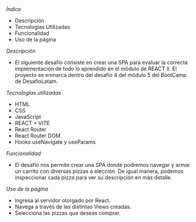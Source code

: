 *Índice*
- Descripción
- Tecnologías Utilizadas
- Funcionalidad
- Uso de la página

*Descripción*
- El siguiente desafío consiste en crear una SPA para evaluar la correcta implementación de todo lo aprendido en el módulo de REACT II. El proyecto se enmarca dentro del desafío 4 del módulo 5 del BootCamp de DesafioLatam.

*Tecnologías utilizadas*
- HTML
- CSS
- JavaScript
- REACT + VITE
- React Router
- React Router DOM
- Hooks useNavigate y useParams

*Funcionalidad*
- El desafío nos permite crear una SPA donde podremos navegar y armar un carrito con diversas pizzas a elección. De igual manera, podemos inspeccionar cada pizza para ver su descripción en más detalle.

*Uso de la página*
- Ingresa al servidor otorgado por React.
- Navega a través de las distintas Views creadas.
- Selecciona las pizzas que deseas comprar.
